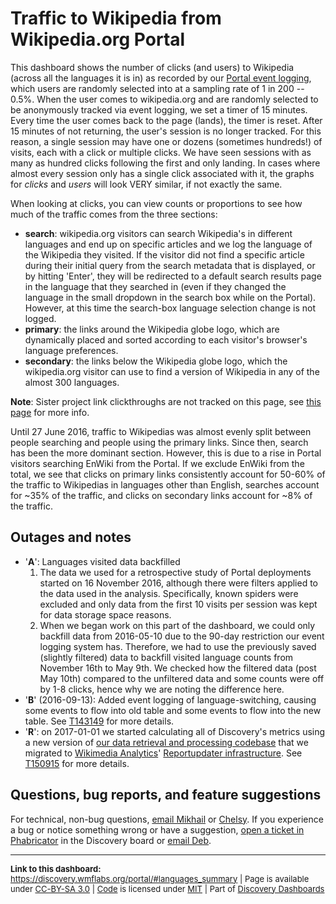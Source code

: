 # Traffic to Wikipedia from Wikipedia.org Portal

This dashboard shows the number of clicks (and users) to Wikipedia (across all the languages it is in) as recorded by our [Portal event logging](https://meta.wikimedia.org/wiki/Schema:WikipediaPortal), which users are randomly selected into at a sampling rate of 1 in 200 -- 0.5%. When the user comes to wikipedia.org and are randomly selected to be anonymously tracked via event logging, we set a timer of 15 minutes. Every time the user comes back to the page (lands), the timer is reset. After 15 minutes of not returning, the user's session is no longer tracked. For this reason, a single session may have one or dozens (sometimes hundreds!) of visits, each with a click or multiple clicks. We have seen sessions with as many as hundred clicks following the first and only landing. In cases where almost every session only has a single click associated with it, the graphs for *clicks* and *users* will look VERY similar, if not exactly the same.

When looking at clicks, you can view counts or proportions to see how much of the traffic comes from the three sections:

- **search**: wikipedia.org visitors can search Wikipedia's in different languages and end up on specific articles and we log the language of the Wikipedia they visited. If the visitor did not find a specific article during their initial query from the search metadata that is displayed, or by hitting 'Enter', they will be redirected to a default search results page in the language that they searched in (even if they changed the language in the small dropdown in the search box while on the Portal). However, at this time the search-box language selection change is not logged.
- **primary**: the links around the Wikipedia globe logo, which are dynamically placed and sorted according to each visitor's browser's language preferences.
- **secondary**: the links below the Wikipedia globe logo, which the wikipedia.org visitor can use to find a version of Wikipedia in any of the almost 300 languages.

**Note**: Sister project link clickthroughs are not tracked on this page, see [this page](http://discovery.wmflabs.org/portal/#most_common) for more info.

Until 27 June 2016, traffic to Wikipedias was almost evenly split between people searching and people using the primary links. Since then, search has been the more dominant section. However, this is due to a rise in Portal visitors searching EnWiki from the Portal. If we exclude EnWiki from the total, we see that clicks on primary links consistently account for 50-60% of the traffic to Wikipedias in languages other than English, searches account for ~35% of the traffic, and clicks on secondary links account for ~8% of the traffic.

## Outages and notes

* '__A__': Languages visited data backfilled
    1. The data we used for a retrospective study of Portal deployments started on 16 November 2016, although there were filters applied to the data used in the analysis. Specifically, known spiders were excluded and only data from the first 10 visits per session was kept for data storage space reasons.
    2. When we began work on this part of the dashboard, we could only backfill data from 2016-05-10 due to the 90-day restriction our event logging system has. Therefore, we had to use the previously saved (slightly filtered) data to backfill visited language counts from November 16th to May 9th. We checked how the filtered data (post May 10th) compared to the unfiltered data and some counts were off by 1-8 clicks, hence why we are noting the difference here.
* '__B__' (2016-09-13): Added event logging of language-switching, causing some events to flow into old table and some events to flow into the new table. See [T143149](https://phabricator.wikimedia.org/T143149) for more details.
* '__R__': on 2017-01-01 we started calculating all of Discovery's metrics using a new version of [our data retrieval and processing codebase](https://phabricator.wikimedia.org/diffusion/WDGO/) that we migrated to [Wikimedia Analytics](https://www.mediawiki.org/wiki/Analytics)' [Reportupdater infrastructure](https://wikitech.wikimedia.org/wiki/Analytics/Reportupdater). See [T150915](https://phabricator.wikimedia.org/T150915) for more details.

## Questions, bug reports, and feature suggestions

For technical, non-bug questions, [email Mikhail](mailto:mpopov@wikimedia.org?subject=Dashboard%20Question) or [Chelsy](mailto:cxie@wikimedia.org?subject=Dashboard%20Question). If you experience a bug or notice something wrong or have a suggestion, [open a ticket in Phabricator](https://phabricator.wikimedia.org/maniphest/task/create/?projects=Discovery) in the Discovery board or [email Deb](mailto:deb@wikimedia.org?subject=Dashboard%20Question).

<hr style="border-color: gray;">
<p style="font-size: small;">
  <strong>Link to this dashboard:</strong> <a href="https://discovery.wmflabs.org/portal/#languages_summary">https://discovery.wmflabs.org/portal/#languages_summary</a>
  | Page is available under <a href="https://creativecommons.org/licenses/by-sa/3.0/" title="Creative Commons Attribution-ShareAlike License">CC-BY-SA 3.0</a>
  | <a href="https://phabricator.wikimedia.org/diffusion/WDPR/" title="Wikipedia.org Portal Dashboard source code repository">Code</a> is licensed under <a href="https://phabricator.wikimedia.org/diffusion/WDPR/browse/master/LICENSE.md" title="MIT License">MIT</a>
  | Part of <a href="https://discovery.wmflabs.org/">Discovery Dashboards</a>
</p>
